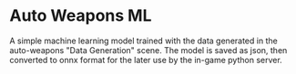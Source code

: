 # Auto Weapons ML

A simple machine learning model trained with the data generated in the auto-weapons "Data Generation" scene. The model is saved as json, then converted to onnx format for the later use by the in-game python server.
